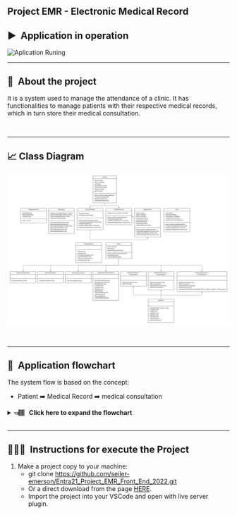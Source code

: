 
## Project EMR - Electronic Medical Record

## ▶️&nbsp; Application in operation <a name="application-operation"></a>

   ![Aplication Runing](./image/gifs/electronic_medical_record.gif)

---


## 🏥&nbsp; About the project <a name="about-project"></a>

It is a system used to manage the attendance of a clinic. It has functionalities to manage patients with their respective medical records, which in turn store their medical consultation.

<br>

---

## 📈&nbsp;Class Diagram <a name="class-diagram"></a>
 
![Diagram](./image/emr_diagrama.png)

</br>

----
## 🔀&nbsp; Application flowchart <a name="application-flowchart"></a>

The system flow is based on the concept:
- Patient ➡️ Medical Record ➡️ medical consultation 

<details>
    <summary><b>👈🏽 &nbsp; Click here to expand the flowchart </b></summary>

![Flowchart](./image/fluxo_emr.png)

</details>

</br>

----



## 👨🏽‍🏫&nbsp; Instructions for execute the Project <a name="execute-project"></a>

1. Make a project copy to your machine:
    - git clone https://github.com/seiler-emerson/Entra21_Project_EMR_Front_End_2022.git
    - Or a direct download from the page [HERE](https://github.com/seiler-emerson/Entra21_Project_EMR_Front_End_2022.git).
    - Import the project into your VSCode and open with live server plugin.

